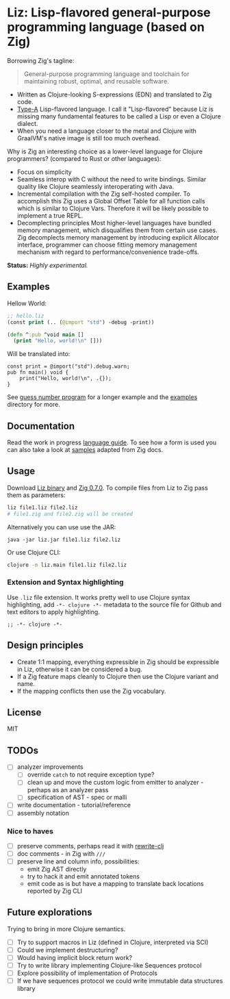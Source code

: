 
# Liz: Lisp-flavored general-purpose programming language (based on Zig)

Borrowing Zig's tagline:
> General-purpose programming language and toolchain for maintaining robust, optimal, and reusable software.

- Written as Clojure-looking S-expressions (EDN) and translated to Zig code.
- [Type-A](https://github.com/dundalek/awesome-lisp-languages#classification) Lisp-flavored language. I call it "Lisp-flavored" because Liz is missing many fundamental features to be called a Lisp or even a Clojure dialect.
- When you need a language closer to the metal and Clojure with GraalVM's native image is still too much overhead.

Why is Zig an interesting choice as a lower-level language for Clojure programmers? (compared to Rust or other languages):

- Focus on simplicity
- Seamless interop with C without the need to write bindings.
Similar quality like Clojure seamlessly interoperating with Java.
- Incremental compilation with the Zig self-hosted compiler.
  To accomplish this Zig uses a Global Offset Table for all function calls which is similar to Clojure Vars. Therefore it will be likely possible to implement a true REPL.
- Decomplecting principles
  Most higher-level languages have bundled memory management, which disqualifies them from certain use cases. Zig decomplects memory management by introducing explicit Allocator interface, programmer can choose fitting memory management mechanism with regard to performance/convenience trade-offs.

**Status:** *Highly experimental.*

## Examples

Hellow World:

```clojure
;; hello.liz
(const print (.. (@import "std") -debug -print))

(defn ^:pub ^void main []
  (print "Hello, world!\n" []))
```

Will be translated into:

```zig
const print = @import("std").debug.warn;
pub fn main() void {
    print("Hello, world!\n", .{});
}
```

See [guess number program](./examples/guess_number/main.liz) for a longer example and the [examples](./examples) directory for more.


## Documentation

Read the work in progress [language guide](./doc/guide.md).
To see how a form is used you can also take a look at [samples](./test/resources/docs-samples.liz) adapted from Zig docs.

## Usage

Download [Liz binary](https://github.com/dundalek/liz/releases) and [Zig 0.7.0](https://ziglang.org/download/#release-0.7.0). To compile files from Liz to Zig pass them as parameters:
```sh
liz file1.liz file2.liz
# file1.zig and file2.zig will be created
```

Alternatively you can use use the JAR:
```
java -jar liz.jar file1.liz file2.liz
```

Or use Clojure CLI:

```sh
clojure -m liz.main file1.liz file2.liz
```

### Extension and Syntax highlighting

Use `.liz` file extension. It works pretty well to use Clojure syntax highlighting, add `-*- clojure -*-` metadata to the source file for Github and text editors to apply highlighting.

```
;; -*- clojure -*-
```

## Design principles

- Create 1:1 mapping, everything expressible in Zig should be expressible in Liz, otherwise it can be considered a bug.
- If a Zig feature maps cleanly to Clojure then use the Clojure variant and name.
- If the mapping conflicts then use the Zig vocabulary.

## License

MIT

## TODOs

- [ ] analyzer improvements
  - [ ] override `catch` to not require exception type?
  - [ ] clean up and move the custom logic from emitter to analyzer - perhaps as an analyzer pass
  - [ ] specification of AST - spec or malli
- [ ] write documentation - tutorial/reference
- [ ] assembly notation

### Nice to haves

- [ ] preserve comments, perhaps read it with [rewrite-clj](https://github.com/xsc/rewrite-clj)
- [ ] doc comments - in Zig with `///`
- [ ] preserve line and column info, possibilities:
  - emit Zig AST directly
  - try to hack it and emit annotated tokens
  - emit code as is but have a mapping to translate back locations reported by Zig CLI

## Future explorations

Trying to bring in more Clojure semantics.

- [ ] Try to support macros in Liz (defined in Clojure, interpreted via SCI)
- [ ] Could we implement destructuring?
- [ ] Would having implicit block return work?
- [ ] Try to write library implementing Clojure-like Sequences protocol
- [ ] Explore possibility of implementation of Protocols
- [ ] If we have sequences protocol we could write immutable data structures library
